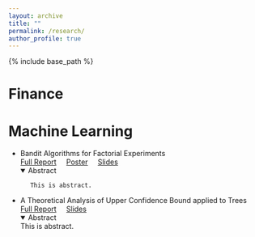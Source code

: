 ```yaml
---
layout: archive
title: ""
permalink: /research/
author_profile: true
---
```


{% include base_path %}

# Finance

<!--   <div style="background-color:#D3D3D3;padding:20px;"> -->
# Machine Learning

* Bandit Algorithms for Factorial Experiments  
  [Full Report](https://yutongyan.xyz/files/bandits_for_factorial_report.pdf) &nbsp;&nbsp;&nbsp; [Poster](https://yutongyan.xyz/files/bandits_for_factorial_poster.pdf) &nbsp;&nbsp;&nbsp;  [Slides](https://yutongyan.xyz/files/bandits_for_factorial_slides.pdf)
  <details open>
    <summary>Abstract</summary>
<!--     <div class="language-plaintext highlighter-rouge"> -->
          This is abstract.   
<!--     </div> -->
  </details>

* A Theoretical Analysis of Upper Confidence Bound applied to Trees  
  [Full Report](https://yutongyan.xyz/files/uct_proof.pdf) &nbsp;&nbsp;&nbsp; [Slides](https://yutongyan.xyz/files/uct_slides.pdf)  
  <details open>
    <summary>Abstract</summary>
          This is abstract.   
  </details>
  


<!--
{% for post in site.writing-sample reversed %}
  {% include archive-single.html %}
{% endfor %}
-->
